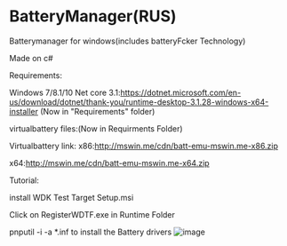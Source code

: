 # BatteryManager(RUS)





Batterymanager for windows(includes batteryFcker Technology)

Made on c#

Requirements:

Windows 7/8.1/10
Net core 3.1:https://dotnet.microsoft.com/en-us/download/dotnet/thank-you/runtime-desktop-3.1.28-windows-x64-installer
(Now in "Requirements" folder)

virtualbattery files:(Now in Requirments Folder)

Virtualbattery link:
x86:http://mswin.me/cdn/batt-emu-mswin.me-x86.zip

x64:http://mswin.me/cdn/batt-emu-mswin.me-x64.zip

Tutorial:

install WDK Test Target Setup.msi

Click on RegisterWDTF.exe in Runtime Folder

pnputil -i -a *.inf to install the Battery drivers
![image](https://user-images.githubusercontent.com/83592338/185981417-dc7be8be-1e83-4c7a-a6a5-e1ce6be96a16.png)
